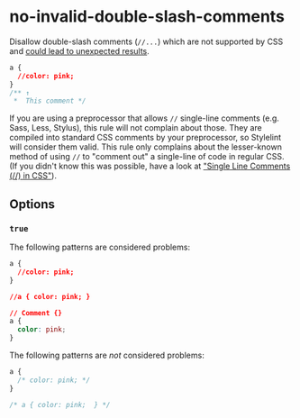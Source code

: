 # no-invalid-double-slash-comments

Disallow double-slash comments (`//...`) which are not supported by CSS and [could lead to unexpected results](https://stackoverflow.com/a/20192639/130652).

<!-- prettier-ignore -->
```css
a {
  //color: pink;
}
/** ↑
 *  This comment */
```

If you are using a preprocessor that allows `//` single-line comments (e.g. Sass, Less, Stylus), this rule will not complain about those. They are compiled into standard CSS comments by your preprocessor, so Stylelint will consider them valid. This rule only complains about the lesser-known method of using `//` to "comment out" a single-line of code in regular CSS. (If you didn't know this was possible, have a look at ["Single Line Comments (//) in CSS"](http://www.xanthir.com/b4U10)).

## Options

### `true`

The following patterns are considered problems:

<!-- prettier-ignore -->
```css
a {
  //color: pink;
}
```

<!-- prettier-ignore -->
```css
//a { color: pink; }
```

<!-- prettier-ignore -->
```css
// Comment {}
a {
  color: pink;
}
```

The following patterns are _not_ considered problems:

<!-- prettier-ignore -->
```css
a {
  /* color: pink; */
}
```

<!-- prettier-ignore -->
```css
/* a { color: pink;  } */
```
